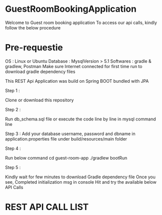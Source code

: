# GuestRoomBookingApplication

Welcome to Guest room booking application
To access our api calls, kindly follow the below procedure

# Pre-requestie
OS : Linux or Ubuntu
Database : MysqlVersion > 5.1
Softwares : gradle & gradlew, Postman
Make sure Internet connected for first time run to download gradle dependency files

This REST Api Application was build on Spring BOOT bundled with JPA

Step 1 :

Clone or download this repository

Step 2 :

Run db_schema.sql file or execute the code line by line in mysql command line

Step 3 : 
Add your database username, password and dbname in application.properties file under
build/resources/main folder

Step 4 :

Run below command
cd guest-room-app
./gradlew bootRun

Step 5 :

Kindly wait for few minutes to download Gradle dependency file
Once you see, Completed initialization msg in console
Hit and try the available below API Calls 


# REST API CALL LIST




